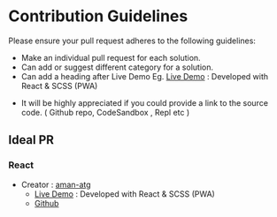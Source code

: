 # Contribution Guidelines

Please ensure your pull request adheres to the following guidelines:

- Make an individual pull request for each solution.
- Can add or suggest different category for a solution.
- Can add a heading after Live Demo
  Eg.
  [Live Demo](https://react-product-card.now.sh) : Developed with React & SCSS (PWA)

* It will be highly appreciated if you could provide a link to the source code. ( Github repo, CodeSandbox , Repl etc )

## Ideal PR

### React

- Creator : [aman-atg](https://github.com/aman-atg)
  - [Live Demo](https://react-product-card.now.sh) : Developed with React & SCSS (PWA)
  - [Github](https://github.com/aman-atg/react-product-card)
